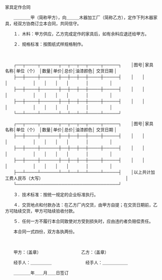



家具定作合同



 

　　＿＿＿＿甲（简称甲方），向＿＿＿木器加工厂（简称乙方），定作下列木器家具，经双方协商订立本合同，共同信守。

　　１．木料：甲方供应，乙方完成定作的家具后，如有余料应退还给甲方。

　　２．规格标准：按图纸式样规格制作。

　　


　　┌──┬────┬──────┬──┬──┬──┬────┬─────┐
　　│图号│家具名称│单位（个）　│数量│单价│总价│油漆颜色│ 交货日期 │
　　├──┼────┼──────┼──┼──┼──┼────┼─────┤
　　│　　│　　　　│　　　　　　│　　│　　│　　│　　　　│　　　　　│
　　├──┼────┼──────┼──┼──┼──┼────┼─────┤
　　│　　│　　　　│　　　　　　│　　│　　│　　│　　　　│　　　　　│
　　├──┼────┼──────┼──┼──┼──┼────┼─────┤
　　│　　│　　　　│　　　　　　│　　│　　│　　│　　　　│　　　　　│
　　└──┴────┴──────┴──┴──┴──┴────┴─────┘
　　



　　┌──┬────┬──────┬──┬──┬──┬────┬─────┐
　　│图号│家具名称│单位（个）　│数量│单价│总价│油漆颜色│ 交货日期 │
　　├──┼────┼──────┼──┼──┼──┼────┼─────┤
　　│　　│　　　　│　　　　　　│　　│　　│　　│　　　　│　　　　　│
　　├──┼────┼──────┼──┼──┼──┼────┼─────┤
　　│　　│　　　　│　　　　　　│　　│　　│　　│　　　　│　　　　　│
　　├──┼────┼──────┼──┼──┼──┼────┼─────┤
　　│　　│　　　　│　　　　　　│　　│　　│　　│　　　　│　　　　　│
　　├──┴────┴──────┴──┴──┴──┴────┴─────┤
　　│以上共计加工费人民币（大写）　　　　　　　　　　　　　　　　　　　　│
　　└──────────────────────────────────┘
　　


　　３．技术标准：按统一规定的企业标准执行。

　　４．交货地点和付款办法：在乙方厂内交货，由甲方自提；在交货日期前，乙方可陆续交货，甲方可陆续验收付款。

　　５．任何一方不履行本合同致使对方受到损失时，应由违约者负赔偿责任。

　　本合同一式四份，双方各执两份。　　

　　

　　甲方：（盖章）　　　　　　　　　　乙方：（盖章）

　　经手人：＿＿＿＿＿　　　　　　　　经手人：＿＿＿＿＿＿　　　　　　　　　　　　　　　　　　　　　　　

　　＿＿＿＿年＿＿月＿＿日签订

　　
